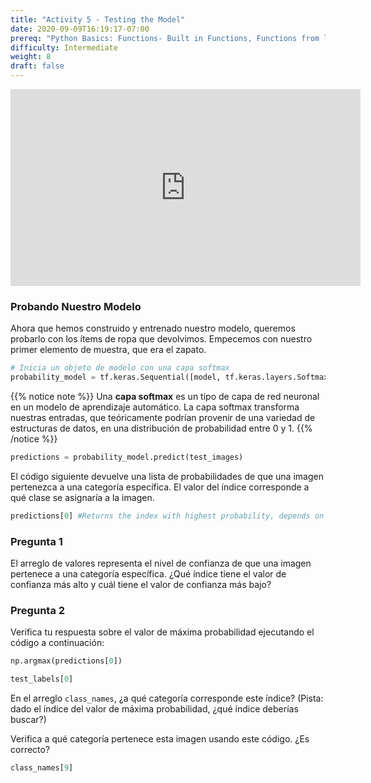 ```yaml
---
title: "Activity 5 - Testing the Model"
date: 2020-09-09T16:19:17-07:00
prereq: "Python Basics: Functions- Built in Functions, Functions from libraries; Data Types- Strings, Numbers, Reading from Console; Data Structures- Lists"
difficulty: Intermediate
weight: 8
draft: false
---
```


<iframe width="560" height="315" src="https://www.youtube.com/embed/3FELV6BYtIo" frameborder="0" allow="accelerometer; autoplay; encrypted-media; gyroscope; picture-in-picture" allowfullscreen></iframe>

<br>

### Probando Nuestro Modelo

Ahora que hemos construido y entrenado nuestro modelo, queremos probarlo con los ítems de ropa que devolvimos. Empecemos con nuestro primer elemento de muestra, que era el zapato.

```python
# Inicia un objeto de modelo con una capa softmax
probability_model = tf.keras.Sequential([model, tf.keras.layers.Softmax()])
```

{{% notice note %}}
Una **capa softmax** es un tipo de capa de red neuronal en un modelo de aprendizaje automático. La capa softmax transforma nuestras entradas, que teóricamente podrían provenir de una variedad de estructuras de datos, en una distribución de probabilidad entre 0 y 1.
{{% /notice %}}

```python
predictions = probability_model.predict(test_images)
```

El código siguiente devuelve una lista de probabilidades de que una imagen pertenezca a una categoría específica. El valor del índice corresponde a qué clase se asignaría a la imagen.
```python
predictions[0] #Returns the index with highest probability, depends on the index value.
```

### Pregunta 1
El arreglo de valores representa el nivel de confianza de que una imagen pertenece a una categoría específica. ¿Qué índice tiene el valor de confianza más alto y cuál tiene el valor de confianza más bajo?

### Pregunta 2
Verifica tu respuesta sobre el valor de máxima probabilidad ejecutando el código a continuación:

```python
np.argmax(predictions[0])
```

```python
test_labels[0]
```

En el arreglo `class_names`, ¿a qué categoría corresponde este índice? (Pista: dado el índice del valor de máxima probabilidad, ¿qué índice deberías buscar?)

Verifica a qué categoría pertenece esta imagen usando este código. ¿Es correcto?

```python
class_names[9]
```